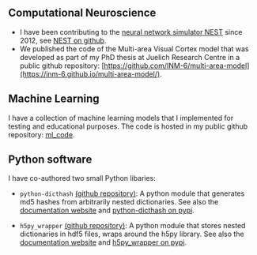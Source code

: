 ## Computational Neuroscience

- I have been contributing to the [neural network simulator NEST](https://www.nest-simulator.org) since 2012, see [NEST on github](https://github.com/nest/nest-simulator).
- We published the code of the Multi-area Visual Cortex model that was developed as part of my PhD thesis at Juelich Research Centre in a public github repository: [https://github.com/INM-6/multi-area-model](https://inm-6.github.io/multi-area-model/).

## Machine Learning

I have a collection of machine learning models that I implemented for testing and educational purposes. The code is hosted in my public github repository: [ml_code](https://github.com/mschmidt87/ml_code).

## Python software

I have co-authored two small Python libaries:
- `python-dicthash` [(github repository)](https://github.com/INM-6/python-dicthash): A python module that generates md5 hashes from arbitrarily nested dictionaries. See also the [documentation website](http://python-dicthash.readthedocs.io/en/latest/) and [python-dicthash on pypi](https://pypi.python.org/pypi/dicthash/).

- `h5py_wrapper` [(github repository)](https://github.com/INM-6/h5py_wrapper): A python module that stores nested dictionaries in hdf5 files, wraps around the h5py library. See also the [documentation website](http://h5py-wrapper.readthedocs.io/en/latest/) and [h5py_wrapper on pypi](https://pypi.python.org/pypi/h5py-wrapper/).


